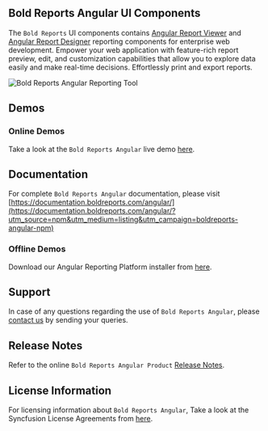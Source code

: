 ## Bold Reports Angular UI Components

The `Bold Reports` UI components contains [Angular Report Viewer](https://www.boldreports.com/embedded-reporting/angular-report-viewer?utm_source=npm&utm_medium=listing&utm_campaign=boldreports-report-viewer-angular-npm) and [Angular Report Designer](https://www.boldreports.com/embedded-reporting/angular-report-designer?utm_source=npm&utm_medium=listing&utm_campaign=boldreports-report-designer-angular-npm) reporting components for enterprise web development. Empower your web application with feature-rich report preview, edit, and customization capabilities that allow you to explore data easily and make real-time decisions. Effortlessly print and export reports.

![Bold Reports Angular Reporting Tool](https://demos.boldreports.com/Images/report-platform.gif)

## Demos

### Online Demos

Take a look at the `Bold Reports Angular` live demo [here](https://demos.boldreports.com/home/).

## Documentation

For complete `Bold Reports Angular` documentation, please visit [https://documentation.boldreports.com/angular/](https://documentation.boldreports.com/angular/?utm_source=npm&utm_medium=listing&utm_campaign=boldreports-angular-npm)

### Offline Demos

Download our Angular Reporting Platform installer from [here](https://www.boldreports.com/pricing/?utm_source=npm&utm_medium=listing&utm_campaign=boldreports-angular-npm).

## Support

In case of any questions regarding the use of `Bold Reports Angular`, please [contact us](mailto:support@boldreports.com) by sending your queries.

## Release Notes

Refer to the online `Bold Reports Angular Product` [Release Notes](https://www.boldreports.com/release-history/?utm_source=npm&utm_medium=listing&utm_campaign=boldreports-angular-npm).

## License Information

For licensing information about `Bold Reports Angular`, Take a look at the Syncfusion License Agreements from [here](https://www.boldreports.com/terms-of-use?utm_source=npm&utm_medium=listing&utm_campaign=boldreports-angular-npm).